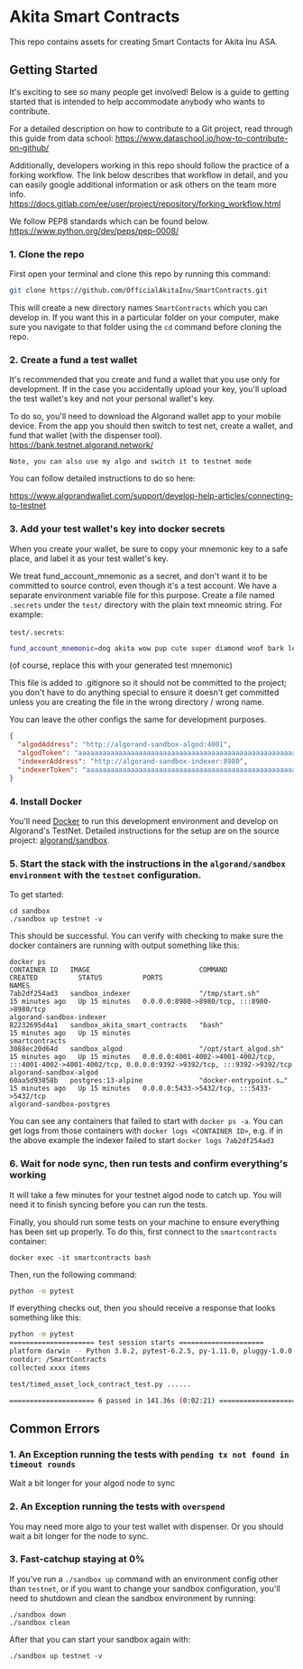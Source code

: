 # Akita Smart Contracts

This repo contains assets for creating Smart Contacts for Akita Inu ASA.
## Getting Started

It's exciting to see so many people get involved! Below is a guide to
getting started that is intended to help accommodate anybody  who wants to
contribute.

For a detailed description on how to contribute to a Git project, read through
this guide from data school:
https://www.dataschool.io/how-to-contribute-on-github/

Additionally, developers working in this repo should follow the practice of a forking workflow.
The link below describes that workflow in detail, and you can easily google additional information
or ask others on the team more info.
https://docs.gitlab.com/ee/user/project/repository/forking_workflow.html

We follow PEP8 standards which can be found below.
https://www.python.org/dev/peps/pep-0008/


### 1. Clone the repo
First open your terminal and clone this repo by running this command:
```bash
git clone https://github.com/OfficialAkitaInu/SmartContracts.git
```

This will create a new directory names `SmartContracts` which you can develop in.
If you want this in a particular folder on your computer, make sure you navigate to
that folder using the `cd` command before cloning the repo.


### 2. Create a fund a test wallet
It's recommended that you create and fund a wallet that you use only for development.
If in the case you accidentally upload your key, you'll upload the test wallet's key and
not your personal wallet's key.

To do so, you'll need to download the Algorand wallet app to your mobile device. From the app
you should then switch to test net, create a wallet, and fund that wallet (with the dispenser tool).
https://bank.testnet.algorand.network/

```
Note, you can also use my algo and switch it to testnet mode
```
You can follow detailed instructions to do so here:

https://www.algorandwallet.com/support/develop-help-articles/connecting-to-testnet

### 3. Add your test wallet's key into docker secrets
When you create your wallet, be sure to copy your mnemonic key to a safe place,
and label it as your test wallet's key.

We treat fund_account_mnemonic as a secret, and don't want it to be committed to source control, even though it's a test account. We have a separate environment variable file for this purpose. Create a file named `.secrets` under the `test/` directory with the plain text mneomic string. For example:

`test/.secrets`:
```bash
fund_account_mnemonic=dog akita wow pup cute super diamond woof bark leash walk chow bone pet slobber dig

```
(of course, replace this with your generated test mnemonic)

This file is added to .gitignore so it should not be committed to the project; you don't have to do anything special to ensure it doesn't get committed unless you are creating the file in the wrong directory / wrong name.

You can leave the other configs the same for development purposes.

```json
{
  "algodAddress": "http://algorand-sandbox-algod:4001",
  "algodToken": "aaaaaaaaaaaaaaaaaaaaaaaaaaaaaaaaaaaaaaaaaaaaaaaaaaaaaaaaaaaaaaaa",
  "indexerAddress": "http://algorand-sandbox-indexer:8980",
  "indexerToken": "aaaaaaaaaaaaaaaaaaaaaaaaaaaaaaaaaaaaaaaaaaaaaaaaaaaaaaaaaaaaaaaa",
}
```

### 4. Install Docker
You'll need [Docker](https://docs.docker.com/get-docker/) to run this development environment and develop on Algorand's TestNet. Detailed instructions for the setup are on the source project: [algorand/sandbox](https://github.com/algorand/sandbox).

### 5. Start the stack with the instructions in the `algorand/sandbox environment` with the `testnet` configuration.
To get started:
```
cd sandbox
./sandbox up testnet -v
```

This should be successful. You can verify with checking to make sure the docker containers are running with output something like this:
```
docker ps
CONTAINER ID   IMAGE                           COMMAND                  CREATED          STATUS          PORTS                                                                                                      NAMES
7ab2df254ad3   sandbox_indexer                 "/tmp/start.sh"          15 minutes ago   Up 15 minutes   0.0.0.0:8980->8980/tcp, :::8980->8980/tcp                                                                  algorand-sandbox-indexer
82232695d4a1   sandbox_akita_smart_contracts   "bash"                   15 minutes ago   Up 15 minutes                                                                                                              smartcontracts
3088ec20d64d   sandbox_algod                   "/opt/start_algod.sh"    15 minutes ago   Up 15 minutes   0.0.0.0:4001-4002->4001-4002/tcp, :::4001-4002->4001-4002/tcp, 0.0.0.0:9392->9392/tcp, :::9392->9392/tcp   algorand-sandbox-algod
60aa5d93858b   postgres:13-alpine              "docker-entrypoint.s…"   15 minutes ago   Up 15 minutes   0.0.0.0:5433->5432/tcp, :::5433->5432/tcp                                                                  algorand-sandbox-postgres

```

You can see any containers that failed to start with `docker ps -a`. You can get logs from those containers with `docker logs <CONTAINER ID>`, e.g. if in the above example the indexer failed to start `docker logs 7ab2df254ad3`


### 6. Wait for node sync, then run tests and confirm everything's working
It will take a few minutes for your testnet algod node to catch up. You will need it to finish syncing before you can run the tests.

Finally, you should run some tests on your machine to ensure everything has been
set up properly. To do this, first connect to the `smartcontracts` container:
```
docker exec -it smartcontracts bash
```
Then, run the following command:

```bash
python -m pytest
```

If everything checks out, then you should receive a response that looks something
like this:
```bash
python -m pytest
===================== test session starts =====================
platform darwin -- Python 3.8.2, pytest-6.2.5, py-1.11.0, pluggy-1.0.0
rootdir: /SmartContracts
collected xxxx items

test/timed_asset_lock_contract_test.py ......                                                                                                                                                                                    [100%]

===================== 6 passed in 141.36s (0:02:21) =====================
```

## Common Errors

### 1. An Exception running the tests with `pending tx not found in timeout rounds`
Wait a bit longer for your algod node to sync

### 2. An Exception running the tests with `overspend`
You may need more algo to your test wallet with dispenser. Or you should wait a bit longer for the node to sync.

### 3. Fast-catchup staying at 0%
If you've run a `./sandbox up` command with an environment config other than
`testnet`, or if you want to change your sandbox configuration, you'll need to
shutdown and clean the sandbox environment by running:
```
./sandbox down
./sandbox clean
```

After that you can start your sandbox again with:
```
./sandbox up testnet -v
```

